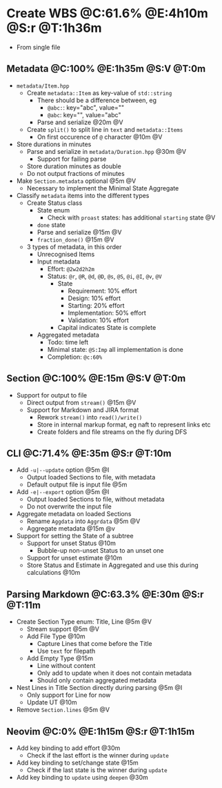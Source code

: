 # Create WBS @C:61.6% @E:4h10m @S:r @T:1h36m

* From single file

## Metadata @C:100% @E:1h35m @S:V @T:0m

* `metadata/Item.hpp`
    * Create `metadata::Item` as key-value of `std::string`
        * There should be a difference between, eg
            * `@abc:`: key="abc", value=""
            * `@abc`:  key="",    value="abc"
        * Parse and serialize @20m @V
    * Create `split()` to split line in `text` and `metadata::Items`
        * On first occurence of `@` character @10m @V
* Store durations in minutes
    * Parse and serialize in `metadata/Duration.hpp` @30m @V
        * Support for failing parse
    * Store duration minutes as double
    * Do not output fractions of minutes
* Make `Section.metadata` optional @5m @V
    * Necessary to implement the Minimal State Aggregate
* Classify `metadata` items into the different types
    * Create Status class
        * State enum
            * Check with `proast` states: has additional `starting` state @V
        * `done` state
        * Parse and serialize @15m @V
        * `fraction_done()` @15m @V
    * 3 types of metadata, in this order
        * Unrecognised Items
        * Input metadata
            * Effort: `@2w2d2h2m`
            * Status: `@r`, `@R`, `@d`, `@D`, `@s`, `@S`, `@i`, `@I`, `@v`, `@V`
                * State
                    * Requirement: 10% effort
                    * Design: 10% effort
                    * Starting: 20% effort
                    * Implementation: 50% effort
                    * Validation: 10% effort
                * Capital indicates State is complete
        * Aggregated metadata
            * Todo: time left
            * Minimal state: `@S:Imp` all implementation is done
            * Completion: `@c:60%`

## Section @C:100% @E:15m @S:V @T:0m

* Support for output to file
    * Direct output from `stream()` @15m @V
    * Support for Markdown and JIRA format
        * Rework `stream()` into `read()/write()`
        * Store in internal markup format, eg naft to represent links etc
        * Create folders and file streams on the fly during DFS

## CLI @C:71.4% @E:35m @S:r @T:10m

* Add `-u|--update` option @5m @I
    * Output loaded Sections to file, with metadata
    * Default output file is input file @5m
* Add `-e|--export` option @5m @I
    * Output loaded Sections to file, without metadata
    * Do not overwrite the input file
* Aggregate metadata on loaded Sections
    * Rename `Aggdata` into `Aggrdata` @5m @V
    * Aggregate metadata @15m @v
* Support for setting the State of a subtree
    * Support for unset Status @10m
        * Bubble-up non-unset Status to an unset one
    * Support for unset estimate @10m
    * Store Status and Estimate in Aggregated and use this during calculations @10m

## Parsing Markdown @C:63.3% @E:30m @S:r @T:11m

* Create Section Type enum: Title, Line @5m @V
    * Stream support @5m @V
    * Add File Type @10m
        * Capture Lines that come before the Title
        * Use `text` for filepath
    * Add Empty Type @15m
        * Line without content
        * Only add to update when it does not contain metadata
        * Should only contain aggregated metadata
* Nest Lines in Title Section directly during parsing @5m @I
    * Only support for Line for now
    * Update UT @10m
* Remove `Section.lines` @5m @V

## Neovim @C:0% @E:1h15m @S:r @T:1h15m

* Add key binding to add effort @30m
    * Check if the last effort is the winner during `update`
* Add key binding to set/change state @15m
    * Check if the last state is the winner during `update`
* Add key binding to `update` using `deepen` @30m

